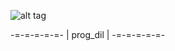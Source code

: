 
![alt tag](http://ce.omu.edu.tr/static/image/biz-normal-420x260.png)

-=-=-=-=-=-
| prog_dil |
-=-=-=-=-=-
